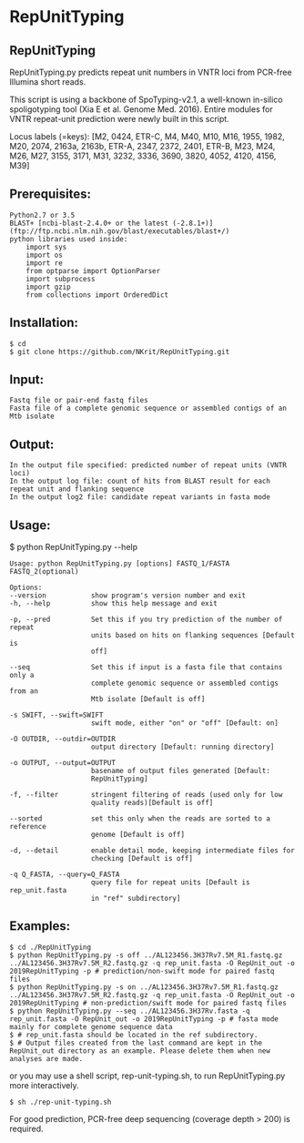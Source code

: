 # RepUnitTyping

## RepUnitTyping
RepUnitTyping.py predicts repeat unit numbers in VNTR loci from PCR-free Illumina short reads.

This script is using a backbone of SpoTyping-v2.1, a well-known in-silico spoligotyping tool (Xia E et al. Genome Med. 2016).
Entire modules for VNTR repeat-unit prediction were newly built in this script.

Locus labels (=keys): 
[M2, 0424, ETR-C, M4, M40, M10, M16, 1955, 1982, M20, 2074, 2163a, 2163b, ETR-A, 2347, 2372, 2401, ETR-B, M23, M24, M26, M27, 3155, 3171, M31, 3232, 3336, 3690, 3820, 4052, 4120, 4156, M39]

## Prerequisites:
    Python2.7 or 3.5
    BLAST+ [ncbi-blast-2.4.0+ or the latest (-2.8.1+)]
    (ftp://ftp.ncbi.nlm.nih.gov/blast/executables/blast+/)
    python libraries used inside:
	    import sys
	    import os
	    import re
	    from optparse import OptionParser
	    import subprocess
	    import gzip
	    from collections import OrderedDict
	    
## Installation:
    $ cd
    $ git clone https://github.com/NKrit/RepUnitTyping.git
    
## Input:
    Fastq file or pair-end fastq files
    Fasta file of a complete genomic sequence or assembled contigs of an Mtb isolate

## Output:
    In the output file specified: predicted number of repeat units (VNTR loci)
    In the output log file: count of hits from BLAST result for each repeat unit and flanking sequence
    In the output log2 file: candidate repeat variants in fasta mode

## Usage:
$ python RepUnitTyping.py --help

    Usage: python RepUnitTyping.py [options] FASTQ_1/FASTA FASTQ_2(optional)

    Options:
    --version           show program's version number and exit
    -h, --help          show this help message and exit
  
    -p, --pred          Set this if you try prediction of the number of repeat
                        units based on hits on flanking sequences [Default is
                        off]
                        
    --seq               Set this if input is a fasta file that contains only a
                        complete genomic sequence or assembled contigs from an
                        Mtb isolate [Default is off]
                        
    -s SWIFT, --swift=SWIFT
                        swift mode, either "on" or "off" [Default: on]
                        
    -O OUTDIR, --outdir=OUTDIR
                        output directory [Default: running directory]
                        
    -o OUTPUT, --output=OUTPUT
                        basename of output files generated [Default:
                        RepUnitTyping]
                        
    -f, --filter        stringent filtering of reads (used only for low
                        quality reads)[Default is off]
                        
    --sorted            set this only when the reads are sorted to a reference
                        genome [Default is off]
                        
    -d, --detail        enable detail mode, keeping intermediate files for
                        checking [Default is off]
                        
    -q Q_FASTA, --query=Q_FASTA
                        query file for repeat units [Default is rep_unit.fasta
                        in "ref" subdirectory]
                        
## Examples:
    $ cd ./RepUnitTyping
    $ python RepUnitTyping.py -s off ../AL123456.3H37Rv7.5M_R1.fastq.gz ../AL123456.3H37Rv7.5M_R2.fastq.gz -q rep_unit.fasta -O RepUnit_out -o 2019RepUnitTyping -p # prediction/non-swift mode for paired fastq files
    $ python RepUnitTyping.py -s on ../AL123456.3H37Rv7.5M_R1.fastq.gz ../AL123456.3H37Rv7.5M_R2.fastq.gz -q rep_unit.fasta -O RepUnit_out -o 2019RepUnitTyping # non-prediction/swift mode for paired fastq files 
    $ python RepUnitTyping.py --seq ../AL123456.3H37Rv.fasta -q rep_unit.fasta -O RepUnit_out -o 2019RepUnitTyping -p # fasta mode mainly for complete genome sequence data
    $ # rep_unit.fasta should be located in the ref subdirectory.
    $ # Output files created from the last command are kept in the RepUnit_out directory as an example. Please delete them when new analyses are made.
    
or you may use a shell script, rep-unit-typing.sh, to run RepUnitTyping.py more interactively.    

    $ sh ./rep-unit-typing.sh

For good prediction, PCR-free deep sequencing (coverage depth > 200) is required.  
